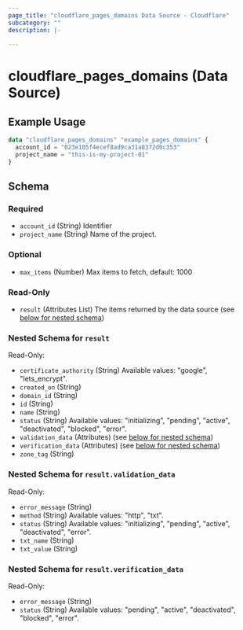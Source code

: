 ```yaml
---
page_title: "cloudflare_pages_domains Data Source - Cloudflare"
subcategory: ""
description: |-
  
---
```


# cloudflare_pages_domains (Data Source)



## Example Usage

```terraform
data "cloudflare_pages_domains" "example_pages_domains" {
  account_id = "023e105f4ecef8ad9ca31a8372d0c353"
  project_name = "this-is-my-project-01"
}
```

<!-- schema generated by tfplugindocs -->
## Schema

### Required

- `account_id` (String) Identifier
- `project_name` (String) Name of the project.

### Optional

- `max_items` (Number) Max items to fetch, default: 1000

### Read-Only

- `result` (Attributes List) The items returned by the data source (see [below for nested schema](#nestedatt--result))

<a id="nestedatt--result"></a>
### Nested Schema for `result`

Read-Only:

- `certificate_authority` (String) Available values: "google", "lets_encrypt".
- `created_on` (String)
- `domain_id` (String)
- `id` (String)
- `name` (String)
- `status` (String) Available values: "initializing", "pending", "active", "deactivated", "blocked", "error".
- `validation_data` (Attributes) (see [below for nested schema](#nestedatt--result--validation_data))
- `verification_data` (Attributes) (see [below for nested schema](#nestedatt--result--verification_data))
- `zone_tag` (String)

<a id="nestedatt--result--validation_data"></a>
### Nested Schema for `result.validation_data`

Read-Only:

- `error_message` (String)
- `method` (String) Available values: "http", "txt".
- `status` (String) Available values: "initializing", "pending", "active", "deactivated", "error".
- `txt_name` (String)
- `txt_value` (String)


<a id="nestedatt--result--verification_data"></a>
### Nested Schema for `result.verification_data`

Read-Only:

- `error_message` (String)
- `status` (String) Available values: "pending", "active", "deactivated", "blocked", "error".


